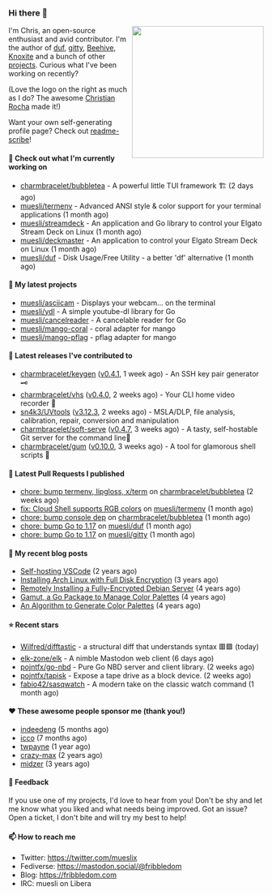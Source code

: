 ### Hi there 👋

<img align="right" src="https://raw.githubusercontent.com/muesli/muesli/master/assets/termenv.png" width="260">

I'm Chris, an open-source enthusiast and avid contributor. I'm the author of [duf](https://github.com/muesli/duf),
[gitty](https://github.com/muesli/gitty), [Beehive](https://github.com/muesli/beehive), [Knoxite](https://github.com/knoxite/knoxite)
 and a bunch of other [projects](https://fribbledom.com/projects/). Curious what I've been working on recently?

(Love the logo on the right as much as I do? The awesome [Christian Rocha](https://github.com/meowgorithm/) made it!)

Want your own self-generating profile page? Check out [readme-scribe](https://github.com/muesli/readme-scribe)!

#### 👷 Check out what I'm currently working on

- [charmbracelet/bubbletea](https://github.com/charmbracelet/bubbletea) - A powerful little TUI framework 🏗 (2 days ago)
- [muesli/termenv](https://github.com/muesli/termenv) - Advanced ANSI style &amp; color support for your terminal applications (1 month ago)
- [muesli/streamdeck](https://github.com/muesli/streamdeck) - An application and Go library to control your Elgato Stream Deck on Linux (1 month ago)
- [muesli/deckmaster](https://github.com/muesli/deckmaster) - An application to control your Elgato Stream Deck on Linux (1 month ago)
- [muesli/duf](https://github.com/muesli/duf) - Disk Usage/Free Utility - a better &#39;df&#39; alternative (1 month ago)

#### 🌱 My latest projects

- [muesli/asciicam](https://github.com/muesli/asciicam) - Displays your webcam... on the terminal
- [muesli/ydl](https://github.com/muesli/ydl) - A simple youtube-dl library for Go
- [muesli/cancelreader](https://github.com/muesli/cancelreader) - A cancelable reader for Go
- [muesli/mango-coral](https://github.com/muesli/mango-coral) - coral adapter for mango
- [muesli/mango-pflag](https://github.com/muesli/mango-pflag) - pflag adapter for mango

#### 🔭 Latest releases I've contributed to

- [charmbracelet/keygen](https://github.com/charmbracelet/keygen) ([v0.4.1](https://github.com/charmbracelet/keygen/releases/tag/v0.4.1), 1 week ago) - An SSH key pair generator 🗝️
- [charmbracelet/vhs](https://github.com/charmbracelet/vhs) ([v0.4.0](https://github.com/charmbracelet/vhs/releases/tag/v0.4.0), 2 weeks ago) - Your CLI home video recorder 📼
- [sn4k3/UVtools](https://github.com/sn4k3/UVtools) ([v3.12.3](https://github.com/sn4k3/UVtools/releases/tag/v3.12.3), 2 weeks ago) - MSLA/DLP, file analysis, calibration, repair, conversion and manipulation
- [charmbracelet/soft-serve](https://github.com/charmbracelet/soft-serve) ([v0.4.7](https://github.com/charmbracelet/soft-serve/releases/tag/v0.4.7), 3 weeks ago) - A tasty, self-hostable Git server for the command line🍦
- [charmbracelet/gum](https://github.com/charmbracelet/gum) ([v0.10.0](https://github.com/charmbracelet/gum/releases/tag/v0.10.0), 3 weeks ago) - A tool for glamorous shell scripts 🎀

#### 🔨 Latest Pull Requests I published

- [chore: bump termenv, lipgloss, x/term](https://github.com/charmbracelet/bubbletea/pull/711) on [charmbracelet/bubbletea](https://github.com/charmbracelet/bubbletea) (2 weeks ago)
- [fix: Cloud Shell supports RGB colors](https://github.com/muesli/termenv/pull/127) on [muesli/termenv](https://github.com/muesli/termenv) (1 month ago)
- [chore: bump console dep](https://github.com/charmbracelet/bubbletea/pull/700) on [charmbracelet/bubbletea](https://github.com/charmbracelet/bubbletea) (1 month ago)
- [chore: bump Go to 1.17](https://github.com/muesli/duf/pull/233) on [muesli/duf](https://github.com/muesli/duf) (1 month ago)
- [chore: bump Go to 1.17](https://github.com/muesli/gitty/pull/106) on [muesli/gitty](https://github.com/muesli/gitty) (1 month ago)

#### 📜 My recent blog posts

- [Self-hosting VSCode](https://fribbledom.com/posts/selfhosting-vscode/) (2 years ago)
- [Installing Arch Linux with Full Disk Encryption](https://fribbledom.com/posts/encrypted-arch-install/) (3 years ago)
- [Remotely Installing a Fully-Encrypted Debian Server](https://fribbledom.com/posts/encrypted-remote-debian-install/) (4 years ago)
- [Gamut, a Go Package to Manage Color Palettes](https://fribbledom.com/posts/gamut-package-to-handle-color-palettes/) (4 years ago)
- [An Algorithm to Generate Color Palettes](https://fribbledom.com/posts/an-algorithm-to-generate-color-palettes/) (4 years ago)

#### ⭐ Recent stars

- [Wilfred/difftastic](https://github.com/Wilfred/difftastic) - a structural diff that understands syntax 🟥🟩 (today)
- [elk-zone/elk](https://github.com/elk-zone/elk) - A nimble Mastodon web client (6 days ago)
- [pojntfx/go-nbd](https://github.com/pojntfx/go-nbd) - Pure Go NBD server and client library. (2 weeks ago)
- [pojntfx/tapisk](https://github.com/pojntfx/tapisk) - Expose a tape drive as a block device. (2 weeks ago)
- [fabio42/sasqwatch](https://github.com/fabio42/sasqwatch) - A modern take on the classic watch command (1 month ago)

#### ❤️ These awesome people sponsor me (thank you!)

- [indeedeng](https://github.com/indeedeng) (5 months ago)
- [icco](https://github.com/icco) (7 months ago)
- [twpayne](https://github.com/twpayne) (1 year ago)
- [crazy-max](https://github.com/crazy-max) (2 years ago)
- [midzer](https://github.com/midzer) (3 years ago)

#### 💬 Feedback

If you use one of my projects, I'd love to hear from you! Don't be shy and let me know what you liked
and what needs being improved. Got an issue? Open a ticket, I don't bite and will try my best to help!

#### 📫 How to reach me

- Twitter: https://twitter.com/mueslix
- Fediverse: https://mastodon.social/@fribbledom
- Blog: https://fribbledom.com
- IRC: muesli on Libera
